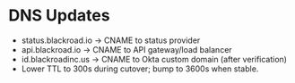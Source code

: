 # DNS Updates

- status.blackroad.io → CNAME to status provider
- api.blackroad.io → CNAME to API gateway/load balancer
- id.blackroadinc.us → CNAME to Okta custom domain (after verification)
- Lower TTL to 300s during cutover; bump to 3600s when stable.
